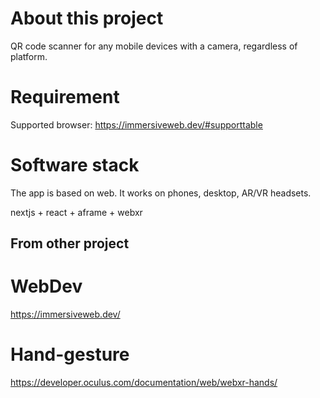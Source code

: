 # About this project
QR code scanner for any mobile devices with a camera, regardless of platform.

# Requirement
Supported browser: https://immersiveweb.dev/#supporttable

# Software stack
The app is based on web. It works on phones, desktop, AR/VR headsets.
 
nextjs + react + aframe + webxr 

## From other project

# WebDev
https://immersiveweb.dev/
# Hand-gesture
https://developer.oculus.com/documentation/web/webxr-hands/
